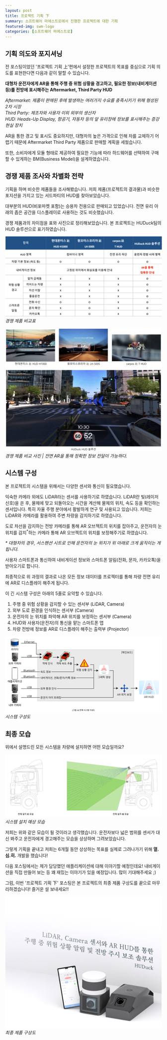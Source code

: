 ```yaml
---
layout: post
title: 프로젝트 기획 下
summary: 소프트웨어 마에스트로에서 진행한 프로젝트에 대한 기획
featured-img: swm-logo
categories: [소프트웨어 마에스트로]
---
```


## 기획 의도와 포지셔닝

전 포스팅이었던 '프로젝트 기획 上'편에서 설정한 프로젝트의 목표를 중심으로 기획 의도를 표현한다면 다음과 같이 말할 수 있습니다.

**대형차 운전자에게 AR을 통해 주행 중 위험 상황을 경고하고, 필요한 정보(내비게이션 등)를 전방에 표시해주는 Aftermarket, Third Party HUD**

*Aftermarket: 제품이 판매된 후에 발생하는 여러가지 수요를 충족시키기 위해 형성된 2차 시장   
Third Party: 제조자와 사용자 이외 외부의 생산자   
HUD: Heads-Up Display, 항공기, 자동차 등의 앞 유리창에 정보를 표시해주는 증강현실 장치*

AR을 통한 경고 및 표시도 중요하지만, 대형차의 높은 가격으로 인해 차를 교체하기 어렵기 때문에 Aftermarket Third Party 제품으로 판매할 계획을 세웠습니다.

또한, 소비자에게 모듈 형태로 제공하여 필요한 기능에 따라 하드웨어를 선택하여 구매할 수 있게하는 BM(Business Model)을 설계하였습니다.

## 경쟁 제품 조사와 차별화 전략

기획을 하며 비슷한 제품들을 조사해봤습니다. 저희 제품(프로젝트의 결과물)과 비슷한 포지션을 가지고 있는 서드파티의 HUD를 찾아보았습니다.

대부분의 HUD(비포마켓 포함)는 승용차 전용으로 판매되고 있었습니다. 전면 유리 아래의 좁은 공간을 디스플레이로 사용하는 것도 비슷했습니다.

경쟁 제품과의 차이점을 표와 사진으로 정리해보았습니다. 본 프로젝트는 HUDuck팀의 HUD 솔루션으로 표기하였습니다.

![경쟁 제품 비교표](/assets/img/posts/2022-01-31-경쟁-제품-비교표.png)
*경쟁 제품 비교표*

![경쟁 제품 비교 사진](/assets/img/posts/2022-01-31-경쟁-제품-비교-사진.png)
*경쟁 제품 비교 사진 | 전면 AR을 통해 정확한 정보 전달이 가능하다.*

## 시스템 구성

본 프로젝트의 시스템을 위해서는 다양한 센서와 통신이 필요했습니다. 

익숙한 카메라 외에도 LiDAR라는 센서를 사용하기로 하였습니다. LiDAR란 빛(레이저 신호)을 쏜 후, 물체에 맞고 되돌아오는 시간을 계산해 물체의 위치, 속도 등을 확인하는 센서입니다. 특히 자율 주행 분야에서 활발하게 연구 및 사용되고 있습니다. 저희는 LiDAR와 카메라를 활용하여 주변 차량을 감지하기로 하였습니다.

도로 차선을 감지하는 전방 카메라를 통해 AR 오브젝트의 위치를 잡아주고, 운전자의 눈 위치를 감지<sup>*</sup>하는 카메라 통해 AR 오브젝트의 위치를 보정해주기로 하였습니다.

*\* 대형차의 경우, 서스펜션 시트로 인해 운전자의 눈 위치가 위 아래로 크게 움직이는 게 됩니다.*

사용자 스마트폰과 통신하여 내비게이션 정보와 스마트폰 알림(전화, 문자, 카카오톡)을 받아오기로 합니다.

최종적으로 위 과정의 결과로 나온 모든 정보 데이터를 프로젝터를 통해 차량 전면 유리에 AR로 디스플레이 해주게 됩니다. 

이 긴 시스템 구성은 아래의 5줄로 요약할 수 있습니다.

1. 주행 중 위험 상황을 감지할 수 있는 센서부 (LiDAR, Camera)
2. 외부 도로 환경을 인식하는 센서부 (Camera)
3. 운전자의 눈 위치를 파악해 AR 위치를 보정하는 센서부 (Camera)
4. HUD와 사용자(운전자)의 통신을 맡는 스마트폰 앱
5. 차량 전방에 정보를 AR로 디스플레이 해주는 출력부 (Projector)

![시스템 구성도](/assets/img/posts/2022-01-31-시스템-구성도.png)
*시스템 구성도*

## 최종 모습

위에서 설명드린 모든 시스템을 차량에 설치하면 어떤 모습일까요?

![시스템 설치 예상 모습](/assets/img/posts/2022-01-31-설치-모습.png)
*시스템 설치 예상 모습*

저희는 위와 같은 모습이 될 것이라고 생각했습니다. 운전자보다 넓은 범위를 센서가 대신 봐주고 운전자에게 경고해주는 모습을 상상하며 그려보았습니다.

그렇게 기획을 끝내고 저희는 6개월 동안 상상하는 목표를 실제로 그려나가기 위해 **열.심.히.** 개발을 했습니다!

다음 포스팅에서는 제가 담당했던 애플리케이션에 대해 이야기할 예정인데요! 내비게이션을 직접 만들어 보는 등 꽤 재밌는 이야기가 있을 예정입니다. 많이 기대해주세요 ;)

그럼, 이번 '프로젝트 기획 下' 포스팅은 본 프로젝트의 최종 제품 구상도를 끝으로 마무리하겠습니다! 즐거운 설 보내세요!!

![최종 제품 구상도](/assets/img/posts/2022-01-31-최종-제품-구상도.png)   
*최종 제품 구상도*